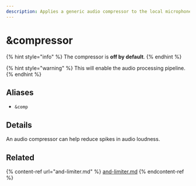 ```yaml
---
description: Applies a generic audio compressor to the local microphone
---
```


# \&compressor

{% hint style="info" %}
The compressor is **off by default**.
{% endhint %}

{% hint style="warning" %}
This will enable the audio processing pipeline.
{% endhint %}

## Aliases

* `&comp`

## Details

An audio compressor can help reduce spikes in audio loudness.

## Related

{% content-ref url="and-limiter.md" %}
[and-limiter.md](and-limiter.md)
{% endcontent-ref %}
